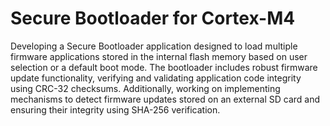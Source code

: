 # Secure Bootloader for Cortex-M4
Developing a Secure Bootloader application designed to load multiple firmware applications stored in the internal flash memory based on user selection or a default boot mode. The bootloader includes robust firmware update functionality, verifying and validating application code integrity using CRC-32 checksums. Additionally, working on implementing mechanisms to detect firmware updates stored on an external SD card and ensuring their integrity using SHA-256 verification.